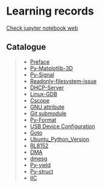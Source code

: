 # Learning records

[Check jupyter notebook web](https://nbviewer.jupyter.org/)

## Catalogue

> - [Preface](preface.ipynb)
> - [Py-Matplotlib-3D](pymatplotlib-3d.ipynb)
> - [Py-Signal](pysignal.ipynb)
> - [Readonly-filesystem-issue](read-only-file-system.ipynb)
> - [DHCP-Server](dhcp-server.ipynb)
> - [Linux-GDB](gdb.ipynb)
> - [Cscope](cscope.ipynb)
> - [GNU attribute](attribute.ipynb)
> - [Git submodule](git-submodule.ipynb)
> - [Py-Format](py-format.ipynb)
> - [USB Device Configuration](usb-device.ipynb)
> - [Goto](goto.ipynb)
> - [Ubuntu_Python_Version](Ubuntu-python-version.ipynb)
> - [RL8152](RL8152-driver.ipynb)
> - [DMA](DMA.ipynb)
> - [dmesg](dmesg.ipynb)
> - [Py-yield](py-yield.ipynb)
> - [Py-struct](Pystruct.ipynb)
> - [IIC](IIC.ipynb)
